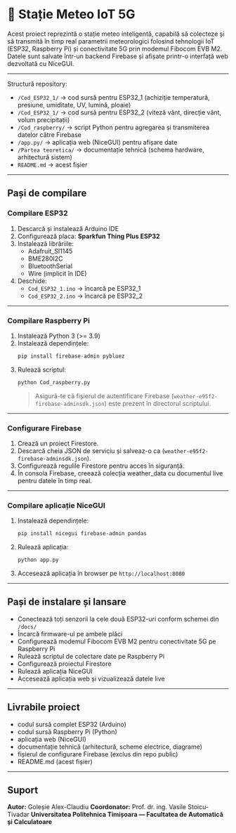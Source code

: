 # 📌 Stație Meteo IoT 5G

Acest proiect reprezintă o stație meteo inteligentă, capabilă să colecteze și să transmită în timp real parametrii meteorologici folosind tehnologii IoT (ESP32, Raspberry Pi) și conectivitate 5G prin modemul Fibocom EVB M2. Datele sunt salvate într-un backend Firebase și afișate printr-o interfață web dezvoltată cu NiceGUI.

---

Structură repository:

- `/Cod_ESP32_1/` → cod sursă pentru ESP32_1 (achiziție temperatură, presiune, umiditate, UV, lumină, ploaie)
- `/Cod_ESP32_1/` → cod sursă pentru ESP32_2 (viteză vânt, direcție vânt, volum precipitații)
- `/Cod_raspberry/` → script Python pentru agregarea și transmiterea datelor către Firebase
- `/app.py/` → aplicația web (NiceGUI) pentru afișare date
- `/Partea teoretica/` → documentație tehnică (schema hardware, arhitectură sistem)
- `README.md` → acest fișier

---

## Pași de compilare

### Compilare ESP32

1. Descarcă și instalează Arduino IDE
2. Configurează placa: **Sparkfun Thing Plus ESP32**
3. Instalează librăriile:
   - Adafruit_SI1145
   - BME280I2C
   - BluetoothSerial
   - Wire (implicit în IDE)
4. Deschide:
   - `Cod_ESP32_1.ino` → încarcă pe ESP32_1
   - `Cod_ESP32_2.ino` → încarcă pe ESP32_2

---

### Compilare Raspberry Pi

1. Instalează Python 3 (>= 3.9)
2. Instalează dependințele:
   ```bash
   pip install firebase-admin pybluez
   ```
3. Rulează scriptul:
   ```bash
   python Cod_raspberry.py
   ```
   > Asigură-te că fișierul de autentificare Firebase (`weather-e95f2-firebase-adminsdk.json`) este prezent în directorul scriptului.

---

### Configurare Firebase

1. Creazǎ un proiect Firestore.
2. Descarcă cheia JSON de serviciu și salveaz-o ca (`weather-e95f2-firebase-adminsdk.json`).
3. Configurează regulile Firestore pentru acces în siguranță.
4. În consola Firebase, creează colecția weather_data cu documentul live pentru datele în timp real.

---

### Compilare aplicație NiceGUI

1. Instalează dependințele:
   ```bash
   pip install nicegui firebase-admin pandas
   ```
2. Rulează aplicația:
   ```bash
   python app.py
   ```
3. Accesează aplicația în browser pe `http://localhost:8080`

---

## Pași de instalare și lansare

- Conectează toți senzorii la cele două ESP32-uri conform schemei din `/docs/`
- Încarcă firmware-ul pe ambele plăci
- Configurează modemul Fibocom EVB M2 pentru conectivitate 5G pe Raspberry Pi
- Rulează scriptul de colectare date pe Raspberry Pi
- Configureazǎ proiectul Firestore
- Rulează aplicația NiceGUI
- Accesează aplicația web și vizualizează datele live

---

## Livrabile proiect

- codul sursă complet ESP32 (Arduino)
- codul sursă Raspberry Pi (Python)
- aplicația web (NiceGUI)
- documentație tehnică (arhitectură, scheme electrice, diagrame)
- fișierul de configurare Firebase (exclus din repo public)
- README.md (acest fișier)

---

## Suport

**Autor:** Goleșie Alex-Claudiu
**Coordonator:** Prof. dr. ing. Vasile Stoicu-Tivadar
**Universitatea Politehnica Timișoara — Facultatea de Automatică și Calculatoare**

